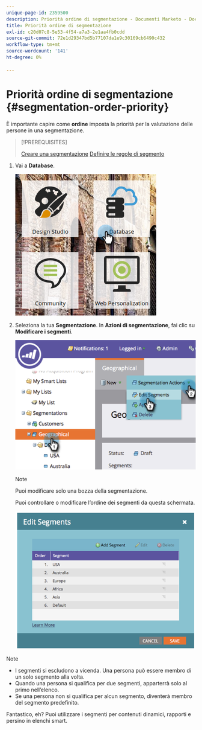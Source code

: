 ```yaml
---
unique-page-id: 2359500
description: Priorità ordine di segmentazione - Documenti Marketo - Documentazione del prodotto
title: Priorità ordine di segmentazione
exl-id: c20d07c8-5e53-4f54-a7a3-2e1aa4fb0cdd
source-git-commit: 72e1d29347bd5b77107da1e9c30169cb6490c432
workflow-type: tm+mt
source-wordcount: '141'
ht-degree: 0%

---
```


# Priorità ordine di segmentazione {#segmentation-order-priority}

È importante capire come **ordine** imposta la priorità per la valutazione delle persone in una segmentazione.

>[!PREREQUISITES]
>
>[Creare una segmentazione](/help/marketo/product-docs/personalization/segmentation-and-snippets/segmentation/create-a-segmentation.md)
>[Definire le regole di segmento](/help/marketo/product-docs/personalization/segmentation-and-snippets/segmentation/define-segment-rules.md)

1. Vai a **Database**.

   ![](assets/image2017-3-29-8-3a9-3a33.png)

1. Seleziona la tua **Segmentazione**. In **Azioni di segmentazione**, fai clic su **Modificare i segmenti**.

   ![](assets/image2014-9-16-10-3a11-3a55.png)

   >[!NOTE]
   >
   >Puoi modificare solo una bozza della segmentazione.

   Puoi controllare o modificare l’ordine dei segmenti da questa schermata.

   ![](assets/image2014-9-16-10-3a12-3a3.png)

>[!NOTE]
>
>* I segmenti si escludono a vicenda. Una persona può essere membro di un solo segmento alla volta.
>* Quando una persona si qualifica per due segmenti, apparterrà solo al primo nell’elenco.
>* Se una persona non si qualifica per alcun segmento, diventerà membro del segmento predefinito.


Fantastico, eh? Puoi utilizzare i segmenti per contenuti dinamici, rapporti e persino in elenchi smart.
